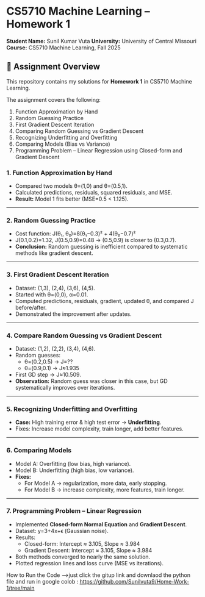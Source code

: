 # CS5710 Machine Learning – Homework 1  

**Student Name:** Sunil Kumar Vuta
**University:** University of Central Missouri  
**Course:** CS5710 Machine Learning, Fall 2025  

## 📌 Assignment Overview  
This repository contains my solutions for **Homework 1** in CS5710 Machine Learning.  

The assignment covers the following:  
1. Function Approximation by Hand  
2. Random Guessing Practice  
3. First Gradient Descent Iteration  
4. Comparing Random Guessing vs Gradient Descent  
5. Recognizing Underfitting and Overfitting  
6. Comparing Models (Bias vs Variance)  
7. Programming Problem – Linear Regression using Closed-form and Gradient Descent  

### 1. Function Approximation by Hand  
- Compared two models θ=(1,0) and θ=(0.5,1).  
- Calculated predictions, residuals, squared residuals, and MSE.  
- **Result:** Model 1 fits better (MSE=0.5 < 1.125).  

---

### 2. Random Guessing Practice  
- Cost function: J(θ₁, θ₂)=8(θ₁−0.3)² + 4(θ₂−0.7)²  
- J(0.1,0.2)=1.32, J(0.5,0.9)=0.48 → (0.5,0.9) is closer to (0.3,0.7).  
- **Conclusion:** Random guessing is inefficient compared to systematic methods like gradient descent.  

---

### 3. First Gradient Descent Iteration  
- Dataset: (1,3), (2,4), (3,6), (4,5).  
- Started with θ=(0,0), α=0.01.  
- Computed predictions, residuals, gradient, updated θ, and compared J before/after.  
- Demonstrated the improvement after updates.  

---

### 4. Compare Random Guessing vs Gradient Descent  
- Dataset: (1,2), (2,2), (3,4), (4,6).  
- Random guesses:  
  - θ=(0.2,0.5) → J=??  
  - θ=(0.9,0.1) → J≈1.935  
- First GD step → J≈10.509.  
- **Observation:** Random guess was closer in this case, but GD systematically improves over iterations.  

---

### 5. Recognizing Underfitting and Overfitting  
- **Case:** High training error & high test error → **Underfitting**.  
- Fixes: Increase model complexity, train longer, add better features.  

---

### 6. Comparing Models  
- Model A: Overfitting (low bias, high variance).  
- Model B: Underfitting (high bias, low variance).  
- **Fixes:**  
  - For Model A → regularization, more data, early stopping.  
  - For Model B → increase complexity, more features, train longer.  

---

### 7. Programming Problem – Linear Regression  
- Implemented **Closed-form Normal Equation** and **Gradient Descent**.  
- Dataset: y=3+4x+ϵ (Gaussian noise).  
- Results:  
  - Closed-form: Intercept ≈ 3.105, Slope ≈ 3.984  
  - Gradient Descent: Intercept ≈ 3.105, Slope ≈ 3.984  
- Both methods converged to nearly the same solution.  
- Plotted regression lines and loss curve (MSE vs iterations).
  
How to Run the Code -->just click the gitup link and downlaod the python file and run in google colob : https://github.com/Sunilvuta9/Home-Work-1/tree/main
